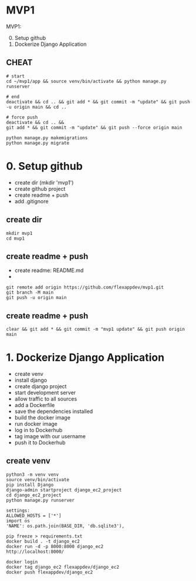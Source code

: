 # MVP1
MVP1: 

0. Setup github
1. Dockerize Django Application

## CHEAT
```
# start
cd ~/mvp1/app && source venv/bin/activate && python manage.py runserver

# end
deactivate && cd .. && git add * && git commit -m "update" && git push -u origin main && cd ..

# force push
deactivate && cd .. && 
git add * && git commit -m "update" && git push --force origin main

python manage.py makemigrations
python manage.py migrate
```



# 0. Setup github
- create dir (mkdir 'mvp1')
- create github project
- create readme + push
- add .gitignore

## create dir
```
mkdir mvp1
cd mvp1
```
## create readme + push
- create readme: README.md
- 
```
git remote add origin https://github.com/flexappdev/mvp1.git
git branch -M main
git push -u origin main
```
## create readme + push
```
clear && git add * && git commit -m "mvp1 update" && git push origin main
```

# 1. Dockerize Django Application
- create venv
- install django
- create django project
- start development server
- allow traffic to all sources
- add a Dockerfile
- save the dependencies installed
- build the docker image
- run docker image
- log in to Dockerhub 
- tag image with our username
- push it to Dockerhub

## create venv
```
python3 -m venv venv
source venv/bin/activate
pip install Django
django-admin startproject django_ec2_project
cd django_ec2_project
python manage.py runserver

settings:
ALLOWED_HOSTS = ['*']
import os
'NAME': os.path.join(BASE_DIR, 'db.sqlite3'),

pip freeze > requirements.txt
docker build . -t django_ec2
docker run -d -p 8000:8000 django_ec2
http://localhost:8000/

docker login
docker tag django_ec2 flexappdev/django_ec2
docker push flexappdev/django_ec2

```